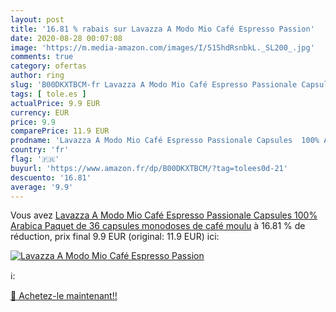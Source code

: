 ```yaml
---
layout: post
title: '16.81 % rabais sur Lavazza A Modo Mio Café Espresso Passion'
date: 2020-08-28 00:07:08
image: 'https://m.media-amazon.com/images/I/51ShdRsnbkL._SL200_.jpg'
comments: true
category: ofertas
author: ring
slug: 'B00DKXTBCM-fr Lavazza A Modo Mio Café Espresso Passionale Capsules 100%...'
tags: [ tole.es ]
actualPrice: 9.9 EUR
currency: EUR
price: 9.9
comparePrice: 11.9 EUR
prodname: 'Lavazza A Modo Mio Café Espresso Passionale Capsules  100% Arabica  Paquet de 36 capsules monodoses de café moulu'
country: 'fr'
flag: '🇫🇷'
buyurl: 'https://www.amazon.fr/dp/B00DKXTBCM/?tag=tolees0d-21'
descuento: '16.81'
average: '9.9'
---
```


Vous avez [Lavazza A Modo Mio Café Espresso Passionale Capsules  100% Arabica  Paquet de 36 capsules monodoses de café moulu](https://www.amazon.fr/dp/B00DKXTBCM/?tag=tolees0d-21)  à  16.81 % de réduction, prix final  9.9 EUR (original: 11.9 EUR) ici:

[![Lavazza A Modo Mio Café Espresso Passion](https://m.media-amazon.com/images/I/51ShdRsnbkL._SL200_.jpg)](https://www.amazon.fr/dp/B00DKXTBCM/?tag=tolees0d-21)

ℹ️:


[🛒 Achetez-le maintenant!!](https://www.amazon.fr/dp/B00DKXTBCM/?tag=tolees0d-21)
